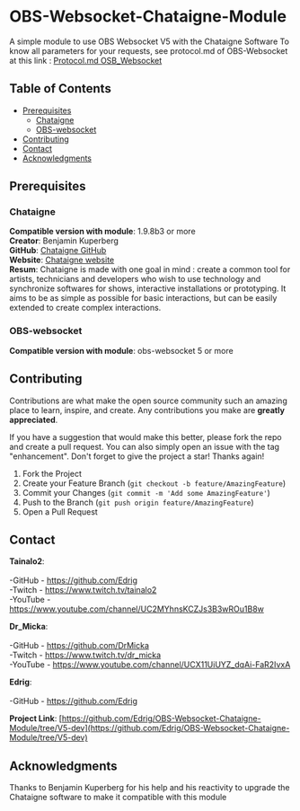 # OBS-Websocket-Chataigne-Module
A simple module to use OBS Websocket V5 with the Chataigne Software
To know all parameters for your requests, see protocol.md of OBS-Websocket at this link : 
 <a href="https://github.com/obsproject/obs-websocket/blob/master/docs/generated/protocol.md#requests" target="blank">Protocol.md OSB_Websocket</a> 

<!-- TABLE OF CONTENTS -->
## Table of Contents
- [Prerequisites](#Prerequisites)
  - [Chataigne](#Chataigne)
  - [OBS-websocket](#OBS-websocket)
- [Contributing](#Contributing)
- [Contact](#Contact)
- [Acknowledgments](#Acknowledgments)


<!-- Prerequisites -->
## Prerequisites

### Chataigne
<b>Compatible version with module</b>: 1.9.8b3 or more<br />
<b>Creator</b>: Benjamin Kuperberg<br />
<b>GitHub</b>: <a href="https://github.com/benkuper/Chataigne" target="_blank">Chataigne GitHub</a><br />
<b>Website</b>: <a href="http://benjamin.kuperberg.fr/chataigne/en" target="_blank">Chataigne website</a><br />
<b>Resum</b>: Chataigne is made with one goal in mind : create a common tool for artists, technicians and developers who wish to use technology and synchronize softwares for shows, interactive installations or prototyping. It aims to be as simple as possible for basic interactions, but can be easily extended to create complex interactions.<br />

### OBS-websocket
<b>Compatible version with module</b>: obs-websocket 5 or more<br />

<!-- Contributing -->
## Contributing
Contributions are what make the open source community such an amazing place to learn, inspire, and create. Any contributions you make are **greatly appreciated**.

If you have a suggestion that would make this better, please fork the repo and create a pull request. You can also simply open an issue with the tag "enhancement".
Don't forget to give the project a star! Thanks again!

1. Fork the Project
2. Create your Feature Branch (`git checkout -b feature/AmazingFeature`)
3. Commit your Changes (`git commit -m 'Add some AmazingFeature'`)
4. Push to the Branch (`git push origin feature/AmazingFeature`)
5. Open a Pull Request

<!-- Contact -->
## Contact

<b>Tainalo2</b>:</br> 	
-GitHub - https://github.com/Edrig</br>
-Twitch - https://www.twitch.tv/tainalo2</br>
-YouTube - https://www.youtube.com/channel/UC2MYhnsKCZJs3B3wROu1B8w</br>

<b>Dr_Micka</b>:</br> 	
-GitHub - https://github.com/DrMicka</br>
-Twitch - https://www.twitch.tv/dr_micka</br>
-YouTube - https://www.youtube.com/channel/UCX11UiUYZ_dqAi-FaR2IvxA</br>

<b>Edrig</b>:</br> 	
-GitHub - https://github.com/Edrig

<b>Project Link</b>: [https://github.com/Edrig/OBS-Websocket-Chataigne-Module/tree/V5-dev](https://github.com/Edrig/OBS-Websocket-Chataigne-Module/tree/V5-dev)

<!-- Acknowledgments -->
## Acknowledgments
Thanks to Benjamin Kuperberg for his help and his reactivity to upgrade the Chataigne software to make it compatible with this module
